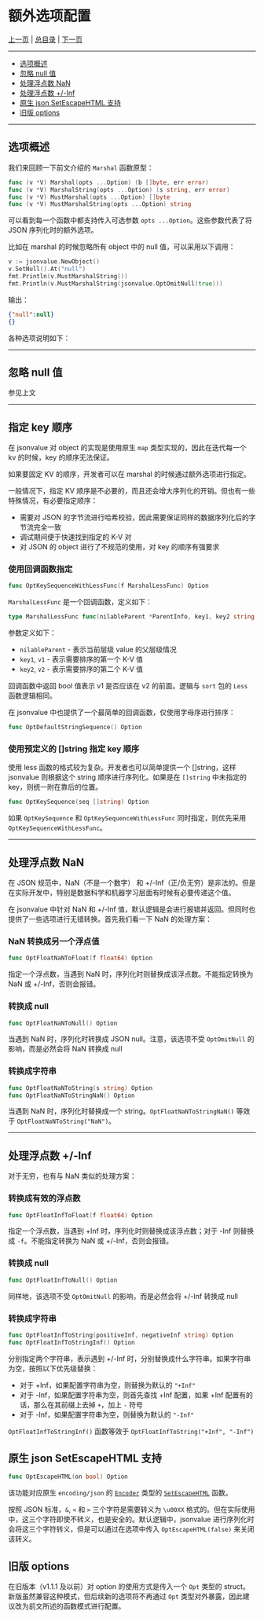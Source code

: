 # 额外选项配置

[上一页](./06_caseless.md) | [总目录](./README.md) | [下一页](./08_conversion.md)

---

- [选项概述](./07_option.md#选项概述)
- [忽略 null 值](./07_option.md#忽略-null-值)
- [处理浮点数 NaN](./07_option.md#处理浮点数-nan)
- [处理浮点数 +/-Inf](./07_option.md#处理浮点数--inf)
- [原生 json SetEscapeHTML 支持](./07_option.md#原生-json-SetEscapeHTML-支持)
- [旧版 options](./07_option.md#旧版-options)

---

## 选项概述

我们来回顾一下前文介绍的 `Marshal` 函数原型：

```go
func (v *V) Marshal(opts ...Option) (b []byte, err error)
func (v *V) MarshalString(opts ...Option) (s string, err error)
func (v *V) MustMarshal(opts ...Option) []byte
func (v *V) MustMarshalString(opts ...Option) string
```

可以看到每一个函数中都支持传入可选参数 `opts ...Option`。这些参数代表了将 JSON 序列化时的额外选项。

比如在 marshal 的时候忽略所有 object 中的 null 值，可以采用以下调用：

```go
v := jsonvalue.NewObject()
v.SetNull().At("null")
fmt.Println(v.MustMarshalString())
fmt.Println(v.MustMarshalString(jsonvalue.OptOmitNull(true)))
```

输出：

```json
{"null":null}
{}
```

各种选项说明如下：

---

## 忽略 null 值

参见上文

---

## 指定 key 顺序

在 jsonvalue 对 object 的实现是使用原生 `map` 类型实现的，因此在迭代每一个 kv 的时候，key 的顺序无法保证。

如果要固定 KV 的顺序，开发者可以在 marshal 的时候通过额外选项进行指定。

一般情况下，指定 KV 顺序是不必要的，而且还会增大序列化的开销。但也有一些特殊情况，有必要指定顺序：

- 需要对 JSON 的字节流进行哈希校验，因此需要保证同样的数据序列化后的字节流完全一致
- 调试期间便于快速找到指定的 K-V 对
- 对 JSON 的 object 进行了不规范的使用，对 key 的顺序有强要求

### 使用回调函数指定

```go
func OptKeySequenceWithLessFunc(f MarshalLessFunc) Option
```

`MarshalLessFunc` 是一个回调函数，定义如下：

```go
type MarshalLessFunc func(nilableParent *ParentInfo, key1, key2 string, v1, v2 *V) bool
```

参数定义如下：

- `nilableParent` - 表示当前层级 value 的父层级情况
- `key1`, `v1` - 表示需要排序的第一个 K-V 值
- `key2`, `v2` - 表示需要排序的第二个 K-V 值

回调函数中返回 bool 值表示 v1 是否应该在 v2 的前面。逻辑与 `sort` 包的 `Less` 函数逻辑相同。

在 jsonvalue 中也提供了一个最简单的回调函数，仅使用字母序进行排序：

```go
func OptDefaultStringSequence() Option
```

### 使用预定义的 []string 指定 key 顺序

使用 less 函数的格式较为复杂。开发者也可以简单提供一个 []string，这样 jsonvalue 则根据这个 string 顺序进行序列化。如果是在 `[]string` 中未指定的 key，则统一附在靠后的位置。

```go
func OptKeySequence(seq []string) Option
```

如果 `OptKeySequence` 和 `OptKeySequenceWithLessFunc` 同时指定，则优先采用 `OptKeySequenceWithLessFunc`。

--- 

## 处理浮点数 NaN

在 JSON 规范中，NaN（不是一个数字） 和 +/-Inf（正/负无穷）是非法的。但是在实际开发中，特别是数据科学和机器学习层面有时候有必要传递这个值。

在 jsonvalue 中针对 NaN 和 +/-Inf 值，默认逻辑是会进行报错并返回。但同时也提供了一些选项进行无错转换。首先我们看一下 NaN 的处理方案：

### NaN 转换成另一个浮点值

```go
func OptFloatNaNToFloat(f float64) Option
```

指定一个浮点数，当遇到 NaN 时，序列化时则替换成该浮点数。不能指定转换为 NaN 或 +/-Inf，否则会报错。

### 转换成 null

```go
func OptFloatNaNToNull() Option
```

当遇到 NaN 时，序列化时转换成 JSON null。注意，该选项不受 `OptOmitNull` 的影响，而是必然会将 NaN 转换成 null

### 转换成字符串

```go
func OptFloatNaNToString(s string) Option
func OptFloatNaNToStringNaN() Option
```

当遇到 NaN 时，序列化时替换成一个 string。`OptFloatNaNToStringNaN()` 等效于 `OptFloatNaNToString("NaN")`。

---

## 处理浮点数 +/-Inf

对于无穷，也有与 NaN 类似的处理方案：

### 转换成有效的浮点数

```go
func OptFloatInfToFloat(f float64) Option
```

指定一个浮点数，当遇到 +Inf 时，序列化时则替换成该浮点数；对于 -Inf 则替换成 `-f`。不能指定转换为 NaN 或 +/-Inf，否则会报错。

### 转换成 null

```go
func OptFloatInfToNull() Option
```

同样地，该选项不受 `OptOmitNull` 的影响，而是必然会将 +/-Inf 转换成 null

### 转换成字符串

```go
func OptFloatInfToString(positiveInf, negativeInf string) Option
func OptFloatInfToStringInf() Option
```

分别指定两个字符串，表示遇到 +/-Inf 时，分别替换成什么字符串。如果字符串为空，按照以下优先级替换：

- 对于 +Inf，如果配置字符串为空，则替换为默认的 `"+Inf"`
- 对于 -Inf，如果配置字符串为空，则首先查找 +Inf 配置，如果 +Inf 配置有的话，那么在其前缀上去掉 `+`，加上 `-` 符号
- 对于 -Inf，如果配置字符串为空，则替换为默认的 `"-Inf"`

`OptFloatInfToStringInf()` 函数等效于 `OptFloatInfToString("+Inf", "-Inf")`

## 原生 json SetEscapeHTML 支持

```go
func OptEscapeHTML(on bool) Option
```

该功能对应原生 `encoding/json` 的 [`Encoder`](https://pkg.go.dev/encoding/json#Encoder.SetEscapeHTML) 类型的 [`SetEscapeHTML`](https://pkg.go.dev/encoding/json#Encoder.SetEscapeHTML) 函数。

按照 JSON 标准，`&`, `<` 和 `>` 三个字符是需要转义为 `\u00XX` 格式的。但在实际使用中，这三个字符即使不转义，也是安全的。默认逻辑中，jsonvalue 进行序列化时会将这三个字符转义，但是可以通过在选项中传入 `OptEscapeHTML(false)` 来关闭该转义。

## 旧版 options

在旧版本（v1.1.1 及以前）对 option 的使用方式是传入一个 `Opt` 类型的 struct。新版虽然兼容这种模式，但后续新的选项将不再通过 `Opt` 类型对外暴露，因此建议改为前文所述的函数模式进行配置。
